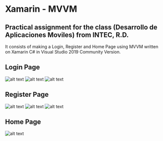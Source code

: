 # Xamarin - MVVM

Practical assignment for the class (Desarrollo de Aplicaciones Moviles) from INTEC, R.D.
-------------------------------------------------------------------------------------------------------------------------------
It consists of making a Login, Register and Home Page using MVVM written on Xamarin C# in Visual Studio 2019 Community Version.

## Login Page

![alt text](https://github.com/JRayZ/Xamarin---MVVM/blob/master/Screenshot/LoginPage.jpeg)
![alt text](https://github.com/JRayZ/Xamarin---MVVM/blob/master/Screenshot/MissingFieldLogin.jpeg)
![alt text](https://github.com/JRayZ/Xamarin---MVVM/blob/master/Screenshot/LoggedIn.jpeg)

## Register Page

![alt text](https://github.com/JRayZ/Xamarin---MVVM/blob/master/Screenshot/RegisterPage.jpeg)
![alt text](https://github.com/JRayZ/Xamarin---MVVM/blob/master/Screenshot/MissingFieldRegister.jpeg)
![alt text](https://github.com/JRayZ/Xamarin---MVVM/blob/master/Screenshot/SuccessRegister.jpeg)

## Home Page

![alt text](https://github.com/JRayZ/Xamarin---MVVM/blob/master/Screenshot/HomePage.jpeg)
